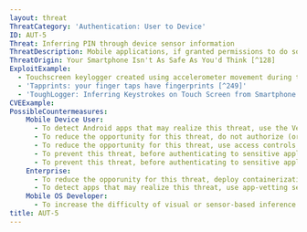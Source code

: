 ```yaml
---
layout: threat
ThreatCategory: 'Authentication: User to Device'
ID: AUT-5
Threat: Inferring PIN through device sensor information
ThreatDescription: Mobile applications, if granted permissions to do so, can collect data from various device sensors such as an accelerometer, gyroscope, microphone, or camera to calculate what areas of the mobile device screen are being tapped by the user. This data can be analyzed to infer with high probability (70%) the keystrokes made by the user, such as a PIN or password entry. The success of this attack improves as additional data is collected from activity by a given user. Note this attack does not require an application to acheive privilege escalation; however, an application that can successfully exploit privilege escalation vulnerabilities may have increased potential to realize this threat by accessing otherwise restricted sensors.
ThreatOrigin: Your Smartphone Isn't As Safe As You'd Think [^128]
ExploitExample:
  - Touchscreen keylogger created using accelerometer movement during typing [^248]
  - 'Tapprints: your finger taps have fingerprints [^249]'
  - 'ToughLogger: Inferring Keystrokes on Touch Screen from Smartphone Motion [^250]'
CVEExample:
PossibleCountermeasures:
    Mobile Device User:
      - To detect Android apps that may realize this threat, use the Verify Apps feature to detect 3rd party apps that appear to abuse access to device sensors.
      - To reduce the opportunity for this threat, do not authorize (or revoke if granted) access to device sensors by untrusted applications when those applications are not actively in use (e.g., running in the background).
      - To reduce the opportunity for this threat, use access controls native to the mobile OS to revoke access to device peripherals or services for an app when related application functions are no longer in use.
      - To prevent this threat, before authenticating to sensitive applications, forcibly close all untrusted applications that have access to device sensors such as an accelerometer or gyroscope.
      - To prevent this threat, before authenticating to sensitive applications, use OS configuration settings to revoke global access for all apps to device sensors such as an accelerometer or gyroscope.
    Enterprise:
      - To reduce the opporunity for this threat, deploy containerization or MAM solutions in combination with devices that successfully enforce policies that restrict access to device sensors by untrusted apps.
      - To detect apps that may realize this threat, use app-vetting services to determine if any apps present in your mobile device deployment appear to use sensor data in an untrusted manner.
    Mobile OS Developer:
      - To increase the difficulty of visual or sensor-based inference attacks on entries by the on-screen keyboard, a randomized keyboard layout for PIN or password entry could be implemented as a feature of the mobile OS.
title: AUT-5
---
```

